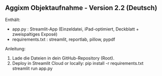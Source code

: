 Aggixm Objektaufnahme - Version 2.2 (Deutsch)
------------------------------------------------
Enthält:
- app.py : Streamlit-App (Einzeldatei, iPad-optimiert, Deckblatt + zweispaltiges Exposé)
- requirements.txt : streamlit, reportlab, pillow, pypdf

Anleitung:
1. Lade die Dateien in dein GitHub-Repository (Root).
2. Deploy in Streamlit Cloud or locally:
   pip install -r requirements.txt
   streamlit run app.py
